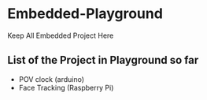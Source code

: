 # Embedded-Playground
Keep All Embedded Project Here

## List of the Project in Playground so far 

  - POV clock (arduino)
  - Face Tracking (Raspberry Pi)
  

